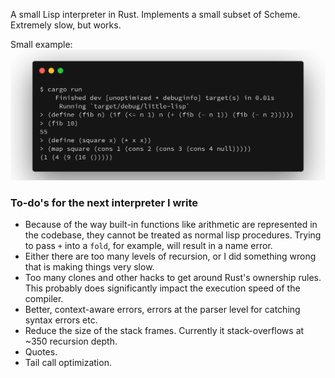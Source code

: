 A small Lisp interpreter in Rust. Implements a small subset of Scheme. Extremely
slow, but works.

Small example:
![Small example](example-screenshot.png)

### To-do's for the next interpreter I write
- Because of the way built-in functions like arithmetic are represented in the
  codebase, they cannot be treated as normal lisp procedures. Trying to pass
  `+` into a `fold`, for example, will result in a name error.
- Either there are too many levels of recursion, or I did something wrong that
  is making things very slow.
- Too many clones and other hacks to get around Rust's ownership rules. This
  probably does significantly impact the execution speed of the compiler.
- Better, context-aware errors, errors at the parser level for catching syntax
  errors etc.
- Reduce the size of the stack frames. Currently it stack-overflows at ~350
  recursion depth.
- Quotes.
- Tail call optimization.
